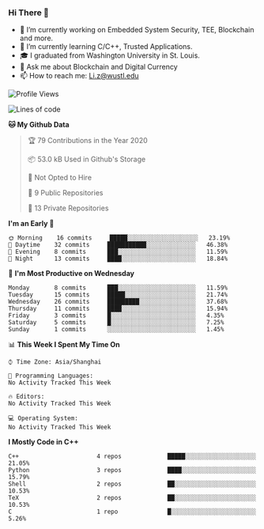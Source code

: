 ### Hi There 👋

<!--
**G0o9leA1/G0o9leA1** is a ✨ _special_ ✨ repository because its `README.md` (this file) appears on your GitHub profile.

Here are some ideas to get you started:
-->
- 🔭 I’m currently working on Embedded System Security, TEE, Blockchain and more.
- 🌱 I’m currently learning C/C++, Trusted Applications.
- 🎓 I graduated from Washington University in St. Louis.
- 💬 Ask me about Blockchain and Digital Currency
- 📫 How to reach me: Li.z@wustl.edu

<!--START_SECTION:waka-->
![Profile Views](http://img.shields.io/badge/Profile%20Views-0-blue)

![Lines of code](https://img.shields.io/badge/From%20Hello%20World%20I%27ve%20Written-110553%20lines%20of%20code-blue)

**🐱 My Github Data** 

> 🏆 79 Contributions in the Year 2020
 > 
> 📦 53.0 kB Used in Github's Storage 
 > 
> 🚫 Not Opted to Hire
 > 
> 📜 9 Public Repositories
 > 
> 🔑 13 Private Repositories 

**I'm an Early 🐤** 

```text
🌞 Morning    16 commits     █████░░░░░░░░░░░░░░░░░░░░   23.19% 
🌆 Daytime    32 commits     ███████████░░░░░░░░░░░░░░   46.38% 
🌃 Evening    8 commits      ███░░░░░░░░░░░░░░░░░░░░░░   11.59% 
🌙 Night      13 commits     ████░░░░░░░░░░░░░░░░░░░░░   18.84%

```
📅 **I'm Most Productive on Wednesday** 

```text
Monday       8 commits      ███░░░░░░░░░░░░░░░░░░░░░░   11.59% 
Tuesday      15 commits     █████░░░░░░░░░░░░░░░░░░░░   21.74% 
Wednesday    26 commits     █████████░░░░░░░░░░░░░░░░   37.68% 
Thursday     11 commits     ████░░░░░░░░░░░░░░░░░░░░░   15.94% 
Friday       3 commits      █░░░░░░░░░░░░░░░░░░░░░░░░   4.35% 
Saturday     5 commits      █░░░░░░░░░░░░░░░░░░░░░░░░   7.25% 
Sunday       1 commits      ░░░░░░░░░░░░░░░░░░░░░░░░░   1.45%

```


📊 **This Week I Spent My Time On** 

```text
⌚︎ Time Zone: Asia/Shanghai

💬 Programming Languages: 
No Activity Tracked This Week

🔥 Editors: 
No Activity Tracked This Week

💻 Operating System: 
No Activity Tracked This Week

```

**I Mostly Code in C++** 

```text
C++                      4 repos             █████░░░░░░░░░░░░░░░░░░░░   21.05% 
Python                   3 repos             ████░░░░░░░░░░░░░░░░░░░░░   15.79% 
Shell                    2 repos             ██░░░░░░░░░░░░░░░░░░░░░░░   10.53% 
TeX                      2 repos             ██░░░░░░░░░░░░░░░░░░░░░░░   10.53% 
C                        1 repo              █░░░░░░░░░░░░░░░░░░░░░░░░   5.26%

```



<!--END_SECTION:waka-->
